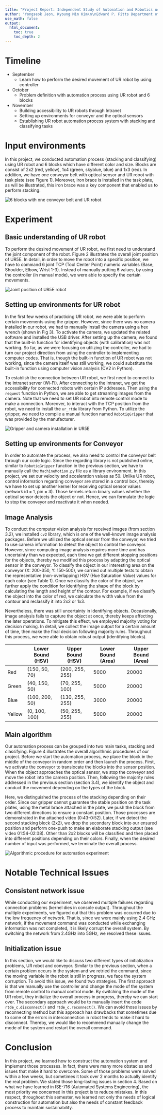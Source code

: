 ```yaml
---
title: "Project Report: Independent Study of Automation and Robotics using UR Robot (ISE-837)"
author: "Yongseok Jeon, Kyoung Min Kim\n\nEdward P. Fitts Department of Industrial and Systems Engineering\n\nSupervisor: Dr. Yuanshin Lee, Dr. Ola Harryson, Dr. Jingyan Dong, Dr. Rohan Shirwaiker"
use_math: false
output:
  html_document:
    toc: true
    toc_depth: 2
---
```


# Timeline
- September
  - Learn how to perform the desired movement of UR robot by using controller
- October
  - Problem definition with automation process using UR robot and 6 blocks
- November
  - Building accessibility to UR robots through Intranet
  - Setting up environments for conveyor and the optical sensors
  - Establishing UR robot automation process system with stacking and classifying tasks

# Input environments
In this project, we conducted automation process (stacking and classifying) using UR robot and 6 blocks which have different color and size. Blocks are consist of 2x2 (red, yellow), 1x4 (green, skyblue, blue) and 1x3 (red). In addition, we have one conveyor belt with optical sensor and UR robot with task plate (see Figure 1). Moreover, iron brace is installed in the task plate, as will be illustrated, this iron brace was a key component that enabled us to perform stacking.

![6 blocks with one conveyor belt and UR robot](/images/Untitled.jpeg)

# Experiment

## Basic understanding of UR robot
To perform the desired movement of UR robot, we first need to understand the joint component of the robot. Figure 2 illustrates the overall joint position of UR5E. In detail, in order to move the robot into a specific position, we have to command 6 joint TCP (Tool Center Point) numeric variables (Base, Shoulder, Elbow, Wrist 1-3). Instead of manually putting 6 values, by using the controller (in manual mode), we were able to specify the certain movements.

![Joint position of UR5E robot](img/joint.png)

## Setting up environments for UR robot
In the first few weeks of practicing UR robot, we were able to perform certain movements using the gripper. However, since there was no camera installed in our robot, we had to manually install the camera using a hex wrench (shown in Fig 3). To activate the camera, we updated the related software and installed the USB driver. After setting up the camera, we found that the built-in function for identifying objects (with calibration) was not working. So far, as we were focusing on utilizing the controller, we had to turn our project direction from using the controller to implementing computer codes. That is, though the built-in function of UR robot was not working, since the camera itself was still working, we could substitute the built-in function using computer vision analysis (CV2 in Python).

To establish the connection between UR robot, we first need to connect to the intranet server (Wi-Fi). After connecting to the intranet, we get the accessibility for connected robots with certain IP addresses. Then using the `request` function in Python, we are able to get streaming images from the camera. Note that we need to set UR robot into remote control mode to make a connection. Moreover, to interact with the TCP position from the robot, we need to install the `ur_rtde` library from Python. To utilize the gripper, we need to compile a manual function named `RobotiqGripper` that was provided by the manufacturer.

![Gripper and camera installation in UR5E](img/gripper%20and%20camera.jpg)

## Setting up environments for Conveyor
In order to automate the process, we also need to control the conveyor belt through our code logic. Since the regarding library is not published online, similar to `RobotiqGripper` function in the previous section, we have to manually call the `MachineMotion.py` file as a library environment. In this project, we set our velocity and acceleration values as 50. Unlike UR robot, control information regarding conveyor are stored in a control box, thereby we have to set up another kernel for receiving optical sensor values (network id = 1, pin = 3). Those kernels return binary values whether the optical sensor detects the object or not. Hence, we can formulate the logic to stop the conveyor and reactivate it when needed.

## Image Analysis
To conduct the computer vision analysis for received images (from section 3.2), we installed `cv2` library, which is one of the well-known image analysis packages. Before we utilized the optical sensor from the conveyor, we tried to use camera information to detect the object to control the conveyor. However, since computing image analysis requires more time and has uncertainty than we expected, each time we get different stopping positions for the objects, thereby we modified this process by adapting the optical sensor in the conveyor. To classify the object in our interesting area on the conveyor (X: 200-350, Y: 150-500), we carried out multiple tests to obtain the representative (non-overlapping) HSV (Hue Saturation Value) values for each color (see Table 1). Once we classify the color of the object, we further apply the condition for identifying the shape of the block by calculating the length and height of the contour. For example, if we classify the object into the color of red, we calculate the width value from the contour and reclassify it into 2x2 or 1x3.

Nevertheless, there was still uncertainty in identifying objects. Occasionally, image analysis fails to capture the object at once, thereby keeps affecting the later operations. To mitigate this effect, we employed majority voting for decision making. In detail, we collect the image output for a certain amount of time, then make the final decision following majority rules. Throughout this process, we were able to obtain robust output (identifying blocks).

|            | Lower Bound (HSV) | Upper Bound (HSV) | Lower Bound (Area) | Upper Bound (Area) |
|------------|-------------------|-------------------|--------------------|--------------------|
| Red        | (150, 50, 70)    | (200, 255, 255)   | 5000               | 20000              |
| Green      | (40, 150, 50)    | (70, 255, 100)    | 5000               | 20000              |
| Blue       | (100, 200, 50)   | (130, 255, 255)   | 3000               | 20000              |
| Yellow     | (0, 100, 100)    | (50, 255, 255)    | 5000               | 20000              |

## Main algorithm
Our automation process can be grouped into two main tasks, stacking and classifying. Figure 4 illustrates the overall algorithmic procedures of our project. Before we start the automation process, we place the block in the middle of the conveyor in random order and then launch the process. First, we activate the conveyor to translocate the blocks into the sensor position. When the object approaches the optical sensor, we stop the conveyor and move the robot into the camera position. Then, following the majority rules addressed in the previous section (section 3.4), we identify the object and conduct the movement depending on the types of the block.

Here, we distinguished the process of the stacking depending on their order. Since our gripper cannot guarantee the stable position on the task plates, using the metal brace attached in the plate, we push the block from two different directions to ensure a constant position. Those processes are demonstrated in the attached video (0:43-0:52). Later, if we detect the second stacking block (2x2), we drop the secondary block into our ensured position and perform one-push to make an elaborate stacking output (see video 01:54-02:08). Other than 2x2 blocks will be classified and then placed into different positions depending on their colors. Finally, when the desired number of input was performed, we terminate the overall process.

![Algorithmic procedure for automation experiment](img/Overall-process.png)

# Notable Technical Issues

## Consistent network issue
While conducting our experiment, we observed multiple failures regarding connection problems (kernel dies in console output). Throughout the multiple experiments, we figured out that this problem was occurred due to the low frequency of network. That is, since we were mainly using 2.4 GHz network, if the movement command was conducted while exchanging information was not completed, it is likely corrupt the overall system. By switching the network from 2.4GHz into 5GHz, we resolved these issues.

## Initialization issue
In this section, we would like to discuss two different types of initialization problems, UR robot and conveyor. Similar to the previous section, when a certain problem occurs in the system and we retried the command, since the moving variable in the robot is still in progress, we face the system corruption. To avoid this issue, we found two strategies. The first approach is that we manually use the controller and change the mode of the system from remote control to manual control mode. By switching the mode of the UR robot, they initialize the overall process in progress, thereby we can start over. The secondary approach would be to manually insert the code `rtde_c.disconnect()` and `rtde_c.reconnect()`. We can avoid those issues by reconnecting method but this approach has drawbacks that sometimes due to some of the errors in interconnection in robot tends to make it hard to disconnect. Thereby, we would like to recommend manually change the mode of the system and restart the overall command.

# Conclusion

In this project, we learned how to construct the automation system and implement those processes. In fact, there were many more obstacles and issues that make it hard to overcome. Some of those problems were solved within a few weeks, but sometimes it took over 2 months to actually identify the real problem. We stated those long-lasting issues in section 4. Based on what we have learned in ISE-716 (Automated Systems Engineering), the most priority we concerned in this project is to reduce mistakes. In this respect, throughout this semester, we learned not only the needs of logical construction for automation but also the needs of constant feedback process to maintain sustainability.
